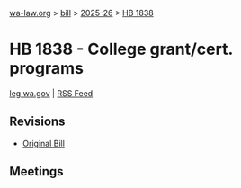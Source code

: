 [wa-law.org](/) > [bill](/bill/) > [2025-26](/bill/2025-26/) > [HB 1838](/bill/2025-26/hb/1838/)

# HB 1838 - College grant/cert. programs
[leg.wa.gov](https://app.leg.wa.gov/billsummary?BillNumber=1838&Year=2025&Initiative=false) | [RSS Feed](./rss.xml)

## Revisions
* [Original Bill](1/)

## Meetings